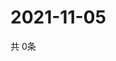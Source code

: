 # 2021-11-05
  共 0条

  <!-- BEGIN -->
  <!-- 最后更新时间Fri Nov 05 2021 07:03:55 GMT+0000 (Coordinated Universal Time) -->
  
  <!-- END -->
  
  